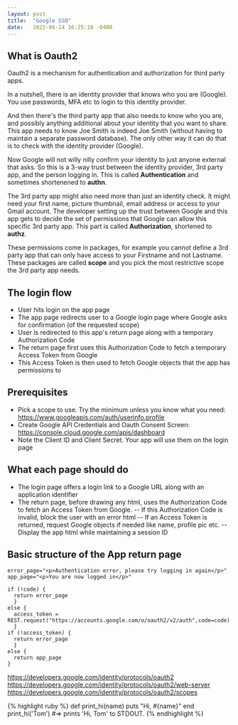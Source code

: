 ```yaml
---
layout: post
title:  "Google SSO"
date:   2022-06-14 16:25:10 -0400
---
```

## What is Oauth2

Oauth2 is a mechanism for authentication and authorization for third party apps.

In a nutshell, there is an identity provider that knows who you are (Google). You use passwords, MFA etc to login to this identity provider.

And then there's the third party app that also needs to know who you are, and possibly anything additional about your identity that you want to share. This app needs to know Joe Smith is indeed Joe Smith (without having to maintain a separate password database). The only other way it can do that is to check with the identity provider (Google).

Now Google will not willy nilly confirm your identity to just anyone external that asks. So this is a 3-way trust between the identity provider, 3rd party app, and the person logging in. This is called **Authentication** and sometimes shortenened to **authn**.

The 3rd party app might also need more than just an identity check. It might need your first name, picture thumbnail, email address or access to your Gmail account. The developer setting up the trust between Google and this app gets to decide the set of permissions that Google can allow this specific 3rd party app. This part is called **Authorization**, shortened to **authz**.

These permissions come in packages, for example you cannot define a 3rd party app that can only have access to your Firstname and not Lastname. These packages are called **scope** and you pick the most restrictive scope the 3rd party app needs. 


## The login flow

- User hits login on the app page
- The app page redirects user to a Google login page where Google asks for confirmation (of the requested scope)
- User is redirected to this app's return page along with a temporary Authorization Code
- The return page first uses this Authorization Code to fetch a temporary Access Token from Google
- This Access Token is then used to fetch Google objects that the app has permissions to


## Prerequisites

- Pick a scope to use. Try the minimum unless you know what you need: https://www.googleapis.com/auth/userinfo.profile
- Create Google API Credentials and Oauth Consent Screen: https://console.cloud.google.com/apis/dashboard
- Note the Client ID and Client Secret. Your app will use them on the login page


## What each page should do

- The login page offers a login link to a Google URL along with an application identifier
- The return page, before drawing any html, uses the Authorization Code to fetch an Access Token from Google.
-- If this Authorization Code is invalid, block the user with an error html
-- If an Access Token is returned, request Google objects if needed like name, profile pic etc.
-- Display the app html while maintaining a session ID


## Basic structure of the App return page

```
error_page="<p>Authentication error, please try logging in again</p>"
app_page="<p>You are now logged in</p>"

if (!code) {
  return error_page
  }
else {
  access_token = REST.request("https://accounts.google.com/o/oauth2/v2/auth",code=code)
  }
if (!access_token) {
  return error_page
  }
else {
  return app_page
}
```


<https://developers.google.com/identity/protocols/oauth2>
<https://developers.google.com/identity/protocols/oauth2/web-server>
<https://developers.google.com/identity/protocols/oauth2/scopes>



{% highlight ruby %}
def print_hi(name)
  puts "Hi, #{name}"
end
print_hi('Tom')
#=> prints 'Hi, Tom' to STDOUT.
{% endhighlight %}


